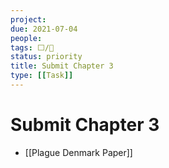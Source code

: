 ```yaml
---
project:
due: 2021-07-04
people:
tags: ⬜/🧨 
status: priority
title: Submit Chapter 3
type: [[Task]]
---
```


# Submit Chapter 3

- [[Plague Denmark Paper]]